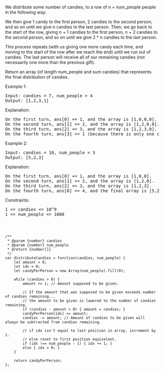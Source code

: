 We distribute some number of candies, to a row of n = num_people people in the following way:  

We then give 1 candy to the first person, 2 candies to the second person, and so on until we give n candies to the last person.
Then, we go back to the start of the row, giving n + 1 candies to the first person, n + 2 candies to the second person, and so on until we give 2 * n candies to the last person.

This process repeats (with us giving one more candy each time, and moving to the start of the row after we reach the end) until we run out of candies.  The last person will receive all of our remaining candies (not necessarily one more than the previous gift).

Return an array (of length num_people and sum candies) that represents the final distribution of candies.

Example 1:
<pre>
Input: candies = 7, num_people = 4
Output: [1,2,3,1]
</pre
>
Explanation:
<pre>
On the first turn, ans[0] += 1, and the array is [1,0,0,0].
On the second turn, ans[1] += 2, and the array is [1,2,0,0].
On the third turn, ans[2] += 3, and the array is [1,2,3,0].
On the fourth turn, ans[3] += 1 (because there is only one candy left), and the final array is [1,2,3,1].
</pre>

Example 2:
<pre>
Input: candies = 10, num_people = 3
Output: [5,2,3]
</pre>

Explanation: 
<pre>
On the first turn, ans[0] += 1, and the array is [1,0,0].
On the second turn, ans[1] += 2, and the array is [1,2,0].
On the third turn, ans[2] += 3, and the array is [1,2,3].
On the fourth turn, ans[0] += 4, and the final array is [5,2,3].
</pre>
 
Constraints:
<pre>
1 <= candies <= 10^9
1 <= num_people <= 1000
<pre>

<pre><code>
/**
 * @param {number} candies
 * @param {number} num_people
 * @return {number[]}
 */
var distributeCandies = function(candies, num_people) {
    let amount = 0; 
    let idx = 0;
    let candyPerPerson = new Array(num_people).fill(0);
    
    while (candies > 0) {
        amount += 1; // Amount supposed to be given.
        
        // If the amount that was supposed to be given exceeds number of candies remaining...
        // the amount to be given is lowered to the number of candies remaining.
        if (candies - amount < 0) { amount = candies; }
        candyPerPerson[idx] += amount; 
        candies -= amount; // Amount of candies to be given will always be subtracted from candies remaining.
        
        // if idx isn't equal to last position in array, increment by 1.
        // else reset to first position equivalent.
        if (idx !== num_people - 1) { idx += 1; }
        else { idx = 0; }
    }
    
    return candyPerPerson;
};
</code></pre>